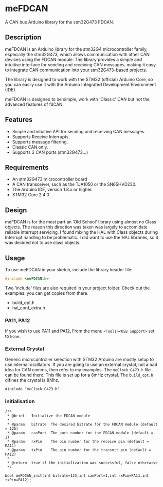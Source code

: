 # meFDCAN

A CAN bus Arduino library for the stm32G473 FDCAN.  

## Description

meFDCAN is an Arduino library for the stm32G4 microcontroller family, especially the stm32G473, which allows communication with other CAN devices using the FDCAN module. The library provides a simple and intuitive interface for sending and receiving CAN messages, making it easy to integrate CAN communication into your stm32G473-based projects.  

The library is designed to work with the STM32 (official) Arduino Core, so you can easily use it with the Arduino Integrated Development Environment (IDE).

meFDCAN is designed to be simple, work with 'Classic' CAN but not the advanced features of fdCAN.  

## Features

- Simple and intuitive API for sending and receiving CAN messages.
- Supports Receive Interrupts.
- Supports message filtering.
- Classic CAN only.
- Supports 3 CAN ports (stm32G473...)

## Requirements

- An stm32G473 microcontroller board
- A CAN transceiver, such as the TJA1050 or the SN65HVD230.
- The Arduino IDE, version 1.8.x or higher.
- STM32 Core 2.4.0

## Design 

meFDCAN is for the most part an 'Old School' library using almost no Class objects.  The reason this direction was taken was largely to accomidate reliable interrupt servicing.  I found mixing the HAL with Class objects during Interrupt handling to be problematic.  I did want to use the HAL libraries, so it was decided not to use class objects.

## Usage

To use meFDCAN in your sketch, include the library header file:

```c++
#include <meFDCAN.h>
```

Two 'include' files are also required in your project folder.  Check out the examples. you can get copies from there.

- build_opt.h
- hal_conf_extra.h

### PA11, PA12

If you wish to use PA11 and PA12, From the menu ```<Tools><USB Support>``` set to ```None.```

### External Crystal

Generic microcontroller selection with STM32 Arduino are mostly setup to use internal oscillators.  If you are going to use an external crystal, not a bad idea for CAN comms, then refer to my examples. The ```meClock_G473.h``` file can be found there.  This file is set up for a 8mHz crystal.  The ```build_opt.h``` difines the crystal is 8Mhz. 
```
#include "meClock_G473.h"
```



### initialisation


```
/**
 * @brief   Initialize the FDCAN module
 *
 * @param   bitrate  The desired bitrate for the FDCAN module (default = 125)
 * @param   canPort  The port number for the FDCAN module (default = 1)
 * @param   rxPin    The pin number for the receive pin (default = PA11)
 * @param   txPin    The pin number for the transmit pin (default = PA12)
 *
 * @return  true if the initialization was successful, false otherwise
 */

bool meFDCAN_init(int bitrate=125,int canPort=1,int rxPin=PA11,int txPin=PA12);
```
